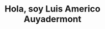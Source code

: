 <div align="center" >
<h1>Hola, soy Luis Americo Auyadermont</h1>
 <img src="https://bcw-media.s3.ap-northeast-1.amazonaws.com/text_to_image_v6_poster_01_f038887d26.jpg" alt="" srcset="">
 
</div>


